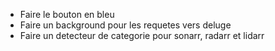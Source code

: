 
- Faire le bouton en bleu
- Faire un background pour les requetes vers deluge
- Faire un detecteur de categorie pour sonarr, radarr et lidarr
